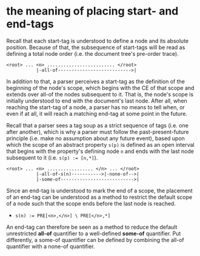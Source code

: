 
<!-- ======================================================================= -->
# the meaning of placing start- and end-tags

Recall that each start-tag is understood to define a node and its absolute
position. Because of that, the subsequence of start-tags will be read as
defining a total node order (i.e. the document tree's pre-order trace).

```
<root> ... <n> ......................... </root>
           |-all-of--------------------------->|
```

In addition to that, a parser perceives a start-tag as the definition of the
beginning of the node's scope, which begins with the CE of that scope and
extends over all-of the nodes subsequent to it. That is, the node's scope is
initially understood to end with the document's last node. After all, when
reaching the start-tag of a node, a parser has no means to tell when, or even
if at all, it will reach a matching end-tag at some point in the future.

Recall that a parser sees a tag soup as a strict sequence of tags (i.e. one
after another), which is why a parser must follow the past-present-future
principle (i.e. make no assumption about any future event), based upon which
the scope of an abstract property `s(p)` is defined as an open interval that
begins with the property's defining node `n` and ends with the last node
subsequent to it (i.e. `s(p) := [n,*]`).

```
<root> ... <n> ................. </n> ... </root>
           |-all-of-s(n)----------->|-none-of-->|
           |-some-of--------------------------->|
```

Since an end-tag is understood to mark the end of a scope, the placement of
an end-tag can be understood as a method to restrict the default scope of a
node such that the scope ends before the last node is reached.

* `s(n) := PRE[<n>,</n>] \ PRE[</n>,*]`

An end-tag can therefore be seen as a method to reduce the default unrestricted
**all-of** quantifier to a well-defined **some-of** quantifier. Put differently,
a some-of quantifier can be defined by combining the all-of quantifier with a
none-of quantifier.
